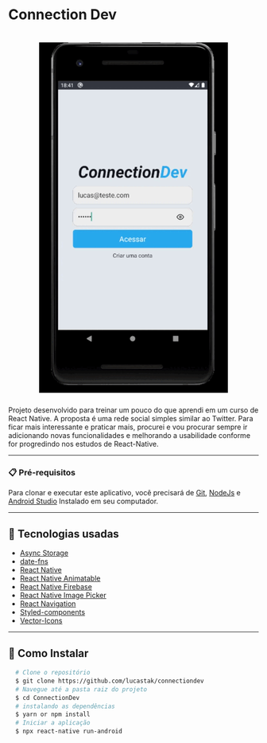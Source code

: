 # Connection Dev

<h1 align="center">
  <img src="./git/connectiondev.gif">
</h1>

Projeto desenvolvido para treinar um pouco do que aprendi em um curso de React Native. A proposta é uma rede social simples similar ao Twitter. Para ficar mais interessante e praticar mais, procurei e vou procurar sempre ir adicionando novas funcionalidades e melhorando a usabilidade conforme for progredindo nos estudos de React-Native.

---

### 📋 Pré-requisitos

Para clonar e executar este aplicativo, você precisará de [Git](https://git-scm.com), [NodeJs](https://nodejs.org/en/) e [Android Studio](https://developer.android.com/studio) Instalado em seu computador.

---

## :rocket: Tecnologias usadas

- [Async Storage](https://github.com/react-native-async-storage/async-storage)
- [date-fns](https://github.com/date-fns/date-fns)
- [React Native](https://reactnative.dev/)
- [React Native Animatable](https://github.com/oblador/react-native-animatable)
- [React Native Firebase](https://rnfirebase.io/)
- [React Native Image Picker](https://github.com/react-native-image-picker/react-native-image-picker)
- [React Navigation](https://reactnavigation.org/)
- [Styled-components](https://styled-components.com/)
- [Vector-Icons](https://github.com/oblador/react-native-vector-icons)

---

## :file_folder: Como Instalar 

```bash
  # Clone o repositório
  $ git clone https://github.com/lucastak/connectiondev
  # Navegue até a pasta raiz do projeto
  $ cd ConnectionDev 
  # instalando as dependências
  $ yarn or npm install
  # Iniciar a aplicação
  $ npx react-native run-android
```
